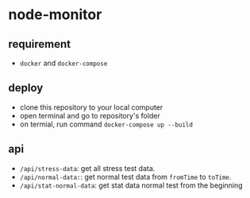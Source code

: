# node-monitor

## requirement
- ```docker``` and ```docker-compose``` 

## deploy
- clone this repository to your local computer
- open terminal and go to repository's folder
- on termial, run command ```docker-compose up --build```

## api
- ```/api/stress-data```: get all stress test data.
- ```/api/normal-data:```: get normal test data from ```fromTime``` to ```toTime```.
- ```/api/stat-normal-data```: get stat data normal test from the beginning

